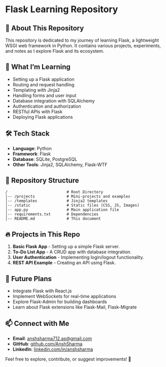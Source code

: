# Flask Learning Repository

## 📌 About This Repository
This repository is dedicated to my journey of learning Flask, a lightweight WSGI web framework in Python. It contains various projects, experiments, and notes as I explore Flask and its ecosystem.

## 🚀 What I’m Learning
- Setting up a Flask application
- Routing and request handling
- Templating with Jinja2
- Handling forms and user input
- Database integration with SQLAlchemy
- Authentication and authorization
- RESTful APIs with Flask
- Deploying Flask applications

## 🛠 Tech Stack
- **Language**: Python
- **Framework**: Flask
- **Database**: SQLite, PostgreSQL
- **Other Tools**: Jinja2, SQLAlchemy, Flask-WTF

## 📂 Repository Structure
```
/                          # Root Directory
│-- /projects              # Mini-projects and examples
│-- /templates             # Jinja2 templates
│-- /static                # Static files (CSS, JS, Images)
│-- app.py                 # Main application file
│-- requirements.txt       # Dependencies
│-- README.md              # This document
```

## 🔥 Projects in This Repo
1. **Basic Flask App** - Setting up a simple Flask server.
2. **To-Do List App** - A CRUD app with database integration.
3. **User Authentication** - Implementing login/logout functionality.
4. **REST API Example** - Creating an API using Flask.

## 🎯 Future Plans
- Integrate Flask with React.js
- Implement WebSockets for real-time applications
- Explore Flask-Admin for building dashboards
- Learn about Flask extensions like Flask-Mail, Flask-Migrate

## 📫 Connect with Me
- **Email**: [anshsharma712.as@gmail.com](mailto:anshsharma712.as@gmail.com)
- **GitHub**: [github.com/AnshSharma](https://github.com/ansharma-as)
- **LinkedIn**: [linkedin.com/in/anshsharma](https://www.linkedin.com/in/anshsharma-as)

Feel free to explore, contribute, or suggest improvements! 🚀

